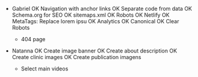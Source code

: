 - Gabriel
  OK Navigation with anchor links
  OK Separate code from data
  OK Schema.org for SEO
  OK sitemaps.xml
  OK Robots
  OK Netlify
  OK MetaTags: Replace lorem ipsu
  OK Analytics
  OK Canonical
  OK Clear Robots
  - 404 page

- Natanna
  OK Create image banner
  OK Create about description
  OK Create clinic images
  OK Create publication imagens
  - Select main videos
